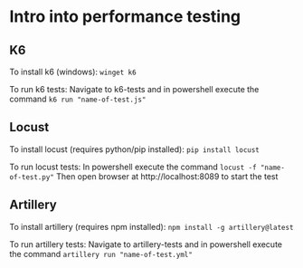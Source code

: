 # Intro into performance testing

## K6
To install k6 (windows):
`winget k6`

To run k6 tests:
Navigate to k6-tests and in powershell execute the command
`k6 run "name-of-test.js"`

## Locust
To install locust (requires python/pip installed):
`pip install locust`

To run locust tests:
In powershell execute the command
`locust -f "name-of-test.py"`
Then open browser at http://localhost:8089 to start the test

## Artillery
To install artillery (requires npm installed):
`npm install -g artillery@latest`

To run artillery tests:
Navigate to artillery-tests and in powershell execute the command
`artillery run "name-of-test.yml"`
